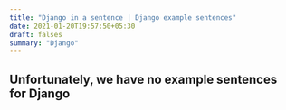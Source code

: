 ```yaml
---
title: "Django in a sentence | Django example sentences"
date: 2021-01-20T19:57:50+05:30
draft: falses
summary: "Django"
---
```

## Unfortunately, we have no example sentences for Django                 
